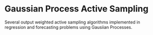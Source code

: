 # Gaussian Process Active Sampling
Several output weighted active sampling algorithms implemented in regression and forecasting problems using Gausiian Processes. 
